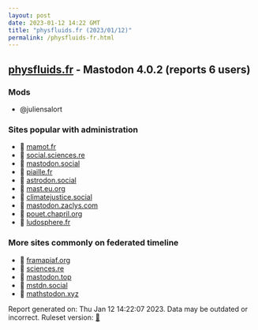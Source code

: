 ```yaml
---
layout: post
date: 2023-01-12 14:22 GMT
title: "physfluids.fr (2023/01/12)"
permalink: /physfluids-fr.html
---
```


## [physfluids.fr](https://physfluids.fr) - Mastodon 4.0.2 (reports 6 users)

### Mods
 * @juliensalort

### Sites popular with administration

* 🐘 [mamot.fr](/mamot-fr.html)
* 🐘 [social.sciences.re](/social-sciences-re.html)
* 🐘 [mastodon.social](/mastodon-social.html)
* 🐘 [piaille.fr](/piaille-fr.html)
* 🐘 [astrodon.social](/astrodon-social.html)
* 🐘 [mast.eu.org](/mast-eu-org.html)
* 🐘 [climatejustice.social](/climatejustice-social.html)
* 🐘 [mastodon.zaclys.com](/mastodon-zaclys-com.html)
* 🐘 [pouet.chapril.org](/pouet-chapril-org.html)
* 🐘 [ludosphere.fr](/ludosphere-fr.html)

### More sites commonly on federated timeline

* 🐘 [framapiaf.org](/framapiaf-org.html)
* 🐘 [sciences.re](/sciences-re.html)
* 🐘 [mastodon.top](/mastodon-top.html)
* 🐘 [mstdn.social](/mstdn-social.html)
* 🐘 [mathstodon.xyz](/mathstodon-xyz.html)

Report generated on: Thu Jan 12 14:22:07 2023. Data may be outdated or incorrect.
Ruleset version: [🧁](/version-cupcake)
